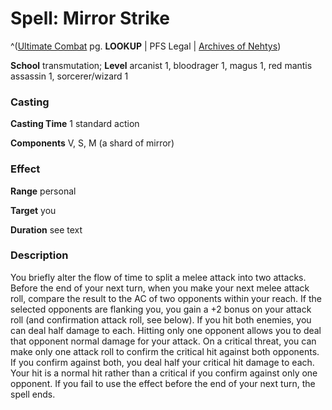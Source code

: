 # Spell: Mirror Strike

^([Ultimate Combat][ss-mirror-strike] pg. **LOOKUP** | PFS Legal | [Archives of Nehtys][sn-mirror-strike])

**School** transmutation; **Level** arcanist 1, bloodrager 1, magus 1, red mantis assassin 1, sorcerer/wizard 1

### Casting

**Casting Time** 1 standard action  

**Components** V, S, M (a shard of mirror)

### Effect

**Range** personal  

**Target** you  

**Duration** see text

### Description

You briefly alter the flow of time to split a melee attack into two attacks. Before the end of your next turn, when you make your next melee attack roll, compare the result to the AC of two opponents within your reach. If the selected opponents are flanking you, you gain a +2 bonus on your attack roll (and confirmation attack roll, see below). If you hit both enemies, you can deal half damage to each. Hitting only one opponent allows you to deal that opponent normal damage for your attack. On a critical threat, you can make only one attack roll to confirm the critical hit against both opponents. If you confirm against both, you deal half your critical hit damage to each. Your hit is a normal hit rather than a critical if you confirm against only one opponent. If you fail to use the effect before the end of your next turn, the spell ends.

[ss-mirror-strike]: http://paizo.com/pathfinderRPG/v57
[sn-mirror-strike]: http://www.archivesofnethys.com/SpellDisplay.aspx?ItemName=Mirror%20Strike